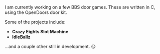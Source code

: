 I am currently working on a few BBS door games. These are written in C, using the OpenDoors door kit.

Some of the projects include:

- **Crazy Eights Slot Machine**
- **IdleBallz**

...and a couple other still in development. :smirk: 
